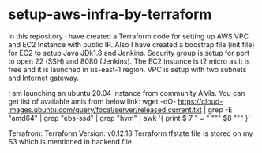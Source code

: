 # setup-aws-infra-by-terraform
In this repository I have created a Terraform code for setting up AWS VPC and EC2 Instance with public IP.
Also I have created a boostrap file (init file) for EC2 to setup Java JDk1.8 and Jenkins.
Security group is setup for port to open 22 (SSH) and 8080 (Jenkins).
The EC2 instance is t2.micro as it is free and it is launched in us-east-1 region.
VPC is setup with two subnets and Internet gateway.

I am launching an ubuntu 20.04 instance from community AMIs.
You can get list of available amis from below link:
wget -qO- https://cloud-images.ubuntu.com/query/focal/server/released.current.txt | grep -E "amd64" | grep "ebs-ssd" | grep "hvm" | awk '{ print $
7 " = " "\"" $8 "\"" }'

Terrafrom:
Terraform Version: v0.12.18 
Terraform tfstate file is stored on my S3 which is mentioned in backend file.

